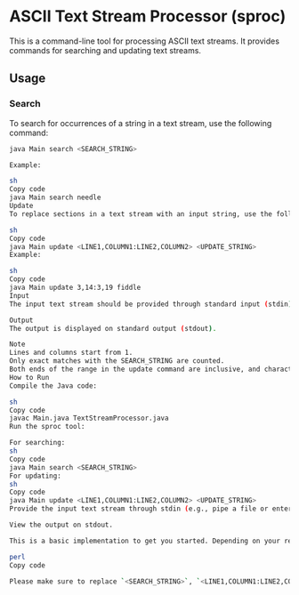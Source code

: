 # ASCII Text Stream Processor (sproc)

This is a command-line tool for processing ASCII text streams. It provides commands for searching and updating text streams.

## Usage

### Search
To search for occurrences of a string in a text stream, use the following command:

```sh
java Main search <SEARCH_STRING>

Example:

sh
Copy code
java Main search needle
Update
To replace sections in a text stream with an input string, use the following command:

sh
Copy code
java Main update <LINE1,COLUMN1:LINE2,COLUMN2> <UPDATE_STRING>
Example:

sh
Copy code
java Main update 3,14:3,19 fiddle
Input
The input text stream should be provided through standard input (stdin). You can pipe a file or enter text manually.

Output
The output is displayed on standard output (stdout).

Note
Lines and columns start from 1.
Only exact matches with the SEARCH_STRING are counted.
Both ends of the range in the update command are inclusive, and characters at these points are also overwritten.
How to Run
Compile the Java code:

sh
Copy code
javac Main.java TextStreamProcessor.java
Run the sproc tool:

For searching:
sh
Copy code
java Main search <SEARCH_STRING>
For updating:
sh
Copy code
java Main update <LINE1,COLUMN1:LINE2,COLUMN2> <UPDATE_STRING>
Provide the input text stream through stdin (e.g., pipe a file or enter text manually).

View the output on stdout.

This is a basic implementation to get you started. Depending on your requirements, you may need to add more features and error handling to make it more robust and user-friendly.

perl
Copy code

Please make sure to replace `<SEARCH_STRING>`, `<LINE1,COLUMN1:LINE2,COLUMN2>`, and `<UPDATE_STRING>` with actual values when using the tool.
